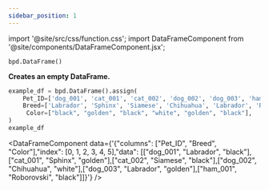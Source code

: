 ```yaml
---
sidebar_position: 1
---
```


import '@site/src/css/function.css';
import DataFrameComponent from '@site/components/DataFrameComponent.jsx';

<code>bpd.DataFrame()</code>

<div className='base'>
    <p><strong>Creates an empty DataFrame. </strong></p>
</div>

```python
example_df = bpd.DataFrame().assign(
    Pet_ID=['dog_001', 'cat_001', 'cat_002', 'dog_002', 'dog_003', 'ham_001'],
    Breed=['Labrador', 'Sphinx', 'Siamese', 'Chihuahua', 'Labrador', 'Roborovski'],
     Color=["black", "golden", "black", "white", "golden", "black"],
)
example_df 
```
<DataFrameComponent data={'{"columns": ["Pet_ID", "Breed", "Color"],"index": [0, 1, 2, 3, 4, 5],"data": [["dog_001", "Labrador", "black"],["cat_001", "Sphinx", "golden"],["cat_002", "Siamese", "black"],["dog_002", "Chihuahua", "white"],["dog_003", "Labrador", "golden"],["ham_001", "Roborovski", "black"]]}'} />

